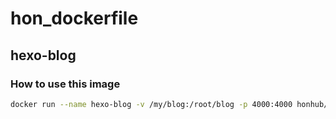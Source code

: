 # hon_dockerfile

## hexo-blog

###	How to use this image

``` bash
docker run --name hexo-blog -v /my/blog:/root/blog -p 4000:4000 honhub/hexo-blog
```
